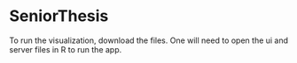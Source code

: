 # SeniorThesis

To run the visualization, download the files. One will need to open the ui and server files in R to run the app. 
